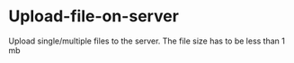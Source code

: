 # Upload-file-on-server
Upload single/multiple files to the server. The file size has to be less than 1 mb 
